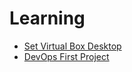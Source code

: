 # Learning


- [Set Virtual Box Desktop](Set_Virtual_Box_Desktop.md)
- [DevOps First Project](Devops_First_Project.md)
